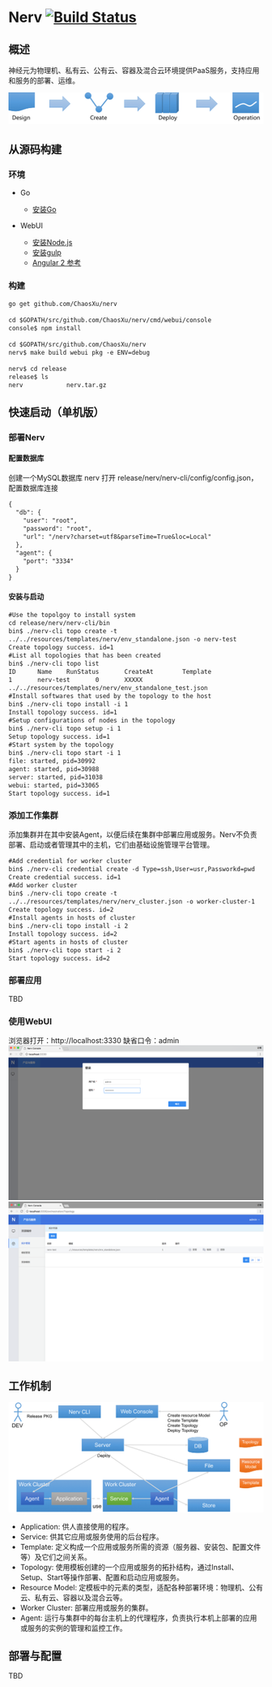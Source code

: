 # Nerv  [![Build Status](https://travis-ci.org/ChaosXu/nerv.svg?branch=master)](https://travis-ci.org/ChaosXu/nerv)

## 概述

神经元为物理机、私有云、公有云、容器及混合云环境提供PaaS服务，支持应用和服务的部署、运维。

![user_flow](/docs/img/use_flow.png)

## 从源码构建

### 环境

* Go

  * [安装Go](https://golang.org/doc/install)

* WebUI

  * [安装Node.js](https://nodejs.org/zh-cn)
  * [安装gulp](http://gulpjs.com)
  * [Angular 2 参考](https://www.angular.cn/docs/ts/latest)

### 构建

```shell
go get github.com/ChaosXu/nerv

cd $GOPATH/src/github.com/ChaosXu/nerv/cmd/webui/console
console$ npm install

cd $GOPATH/src/github.com/ChaosXu/nerv
nerv$ make build webui pkg -e ENV=debug

nerv$ cd release
release$ ls
nerv            nerv.tar.gz
```

## 快速启动（单机版）

### 部署Nerv

#### 配置数据库

创建一个MySQL数据库 nerv
打开 release/nerv/nerv-cli/config/config.json，配置数据库连接

```shell
{
  "db": {
    "user": "root",
    "password": "root",
    "url": "/nerv?charset=utf8&parseTime=True&loc=Local"
  },
  "agent": {
    "port": "3334"
  }
}
```

#### 安装与启动

```shell
#Use the topolgoy to install system
cd release/nerv/nerv-cli/bin
bin$ ./nerv-cli topo create -t ../../resources/templates/nerv/env_standalone.json -o nerv-test
Create topology success. id=1
#List all topologies that has been created
bin$ ./nerv-cli topo list
ID      Name    RunStatus       CreateAt        Template
1       nerv-test       0       XXXXX           ../../resources/templates/nerv/env_standalone_test.json
#Install softwares that used by the topology to the host
bin$ ./nerv-cli topo install -i 1
Install topology success. id=1
#Setup configurations of nodes in the topology
bin$ ./nerv-cli topo setup -i 1
Setup topology success. id=1
#Start system by the topology
bin$ ./nerv-cli topo start -i 1
file: started, pid=30992
agent: started, pid=30988
server: started, pid=31038
webui: started, pid=33065
Start topology success. id=1
```

### 添加工作集群

添加集群并在其中安装Agent，以便后续在集群中部署应用或服务。Nerv不负责部署、启动或者管理其中的主机，它们由基础设施管理平台管理。

```shell
#Add credential for worker cluster
bin$ ./nerv-cli credential create -d Type=ssh,User=usr,Passworkd=pwd
Create credential success. id=1
#Add worker cluster
bin$ ./nerv-cli topo create -t ../../resources/templates/nerv/nerv_cluster.json -o worker-cluster-1
Create topology success. id=2
#Install agents in hosts of cluster
bin$ ./nerv-cli topo install -i 2
Install topology success. id=2
#Start agents in hosts of cluster
bin$ ./nerv-cli topo start -i 2
Start topology success. id=2
```

### 部署应用

TBD

### 使用WebUI

浏览器打开：http://localhost:3330
缺省口令：admin
![webui_login](/docs/img/webui_login.png)
![topology_list](/docs/img/topology_list.png)

## 工作机制

![concept](/docs/img/concept.png)

* Application: 供人直接使用的程序。
* Service: 供其它应用或服务使用的后台程序。
* Template: 定义构成一个应用或服务所需的资源（服务器、安装包、配置文件等）及它们之间关系。
* Topology: 使用模板创建的一个应用或服务的拓扑结构，通过Install、Setup、Start等操作部署、配置和启动应用或服务。
* Resource Model: 定模板中的元素的类型，适配各种部署环境：物理机、公有云、私有云、容器以及混合云等。
* Worker Cluster: 部署应用或服务的集群。
* Agent: 运行与集群中的每台主机上的代理程序，负责执行本机上部署的应用或服务的实例的管理和监控工作。

## 部署与配置

TBD

